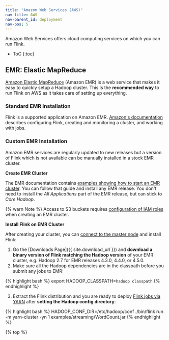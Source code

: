 ```yaml
---
title: "Amazon Web Services (AWS)"
nav-title: AWS
nav-parent_id: deployment
nav-pos: 5
---
```

<!--
Licensed to the Apache Software Foundation (ASF) under one
or more contributor license agreements.  See the NOTICE file
distributed with this work for additional information
regarding copyright ownership.  The ASF licenses this file
to you under the Apache License, Version 2.0 (the
"License"); you may not use this file except in compliance
with the License.  You may obtain a copy of the License at

  http://www.apache.org/licenses/LICENSE-2.0

Unless required by applicable law or agreed to in writing,
software distributed under the License is distributed on an
"AS IS" BASIS, WITHOUT WARRANTIES OR CONDITIONS OF ANY
KIND, either express or implied.  See the License for the
specific language governing permissions and limitations
under the License.
-->

Amazon Web Services offers cloud computing services on which you can run Flink.

* ToC
{:toc}

## EMR: Elastic MapReduce

[Amazon Elastic MapReduce](https://aws.amazon.com/elasticmapreduce/) (Amazon EMR) is a web service that makes it easy to  quickly setup a Hadoop cluster. This is the **recommended way** to run Flink on AWS as it takes care of setting up everything.

### Standard EMR Installation

Flink is a supported application on Amazon EMR. [Amazon's documentation](http://docs.aws.amazon.com/emr/latest/ReleaseGuide/emr-flink.html)
describes configuring Flink, creating and monitoring a cluster, and working with jobs.

### Custom EMR Installation

Amazon EMR services are regularly updated to new releases but a version of Flink which is not available
can be manually installed in a stock EMR cluster.

**Create EMR Cluster**

The EMR documentation contains [examples showing how to start an EMR cluster](http://docs.aws.amazon.com/ElasticMapReduce/latest/ManagementGuide/emr-gs-launch-sample-cluster.html). You can follow that guide and install any EMR release. You don't need to install the *All Applications* part of the EMR release, but can stick to *Core Hadoop*.

{% warn Note %}
Access to S3 buckets requires
[configuration of IAM roles](http://docs.aws.amazon.com/ElasticMapReduce/latest/ManagementGuide/emr-iam-roles.html)
when creating an EMR cluster.

**Install Flink on EMR Cluster**

After creating your cluster, you can [connect to the master node](http://docs.aws.amazon.com/ElasticMapReduce/latest/ManagementGuide/emr-connect-master-node.html) and install Flink:

1. Go the [Downloads Page]({{ site.download_url }}) and **download a binary version of Flink matching the Hadoop version** of your EMR cluster, e.g. Hadoop 2.7 for EMR releases 4.3.0, 4.4.0, or 4.5.0.
2. Make sure all the Hadoop dependencies are in the classpath before you submit any jobs to EMR:

{% highlight bash %}
export HADOOP_CLASSPATH=`hadoop classpath`
{% endhighlight %}

3. Extract the Flink distribution and you are ready to deploy [Flink jobs via YARN](yarn_setup.html) after **setting the Hadoop config directory**:

{% highlight bash %}
HADOOP_CONF_DIR=/etc/hadoop/conf ./bin/flink run -m yarn-cluster -yn 1 examples/streaming/WordCount.jar
{% endhighlight %}

{% top %}

